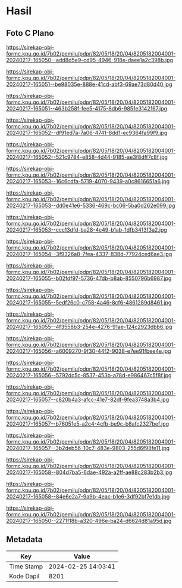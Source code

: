 # Hasil

## Foto C Plano

https://sirekap-obj-formc.kpu.go.id/7b02/pemilu/pdpr/82/05/18/20/04/8205182004001-20240217-165050--add8d5e9-cd95-4946-918e-daee1a2c398b.jpg

https://sirekap-obj-formc.kpu.go.id/7b02/pemilu/pdpr/82/05/18/20/04/8205182004001-20240217-165051--be98035e-888e-41cd-abf3-69ae73d80d40.jpg

https://sirekap-obj-formc.kpu.go.id/7b02/pemilu/pdpr/82/05/18/20/04/8205182004001-20240217-165051--463b258f-fee5-4175-8db6-9851e3142167.jpg

https://sirekap-obj-formc.kpu.go.id/7b02/pemilu/pdpr/82/05/18/20/04/8205182004001-20240217-165052--df91ed7a-7a06-4741-8dd1-ec9364fa99f9.jpg

https://sirekap-obj-formc.kpu.go.id/7b02/pemilu/pdpr/82/05/18/20/04/8205182004001-20240217-165052--521c9784-e858-4d44-9185-ae3f8dff7c8f.jpg

https://sirekap-obj-formc.kpu.go.id/7b02/pemilu/pdpr/82/05/18/20/04/8205182004001-20240217-165053--16c6cdfa-5719-4070-9439-a0c8616651a6.jpg

https://sirekap-obj-formc.kpu.go.id/7b02/pemilu/pdpr/82/05/18/20/04/8205182004001-20240217-165053--dd0e41e6-5336-469c-bc06-5ba0d262e099.jpg

https://sirekap-obj-formc.kpu.go.id/7b02/pemilu/pdpr/82/05/18/20/04/8205182004001-20240217-165053--ccc13dfd-ba28-4c49-b1ab-1dfb3413f3a2.jpg

https://sirekap-obj-formc.kpu.go.id/7b02/pemilu/pdpr/82/05/18/20/04/8205182004001-20240217-165054--3f9326a8-7fea-4337-838d-77924ced6ae3.jpg

https://sirekap-obj-formc.kpu.go.id/7b02/pemilu/pdpr/82/05/18/20/04/8205182004001-20240217-165055--b02fdf97-5736-47db-b8ab-8550796b6987.jpg

https://sirekap-obj-formc.kpu.go.id/7b02/pemilu/pdpr/82/05/18/20/04/8205182004001-20240217-165055--5edf26c0-c758-4a46-8cf6-4861289d8461.jpg

https://sirekap-obj-formc.kpu.go.id/7b02/pemilu/pdpr/82/05/18/20/04/8205182004001-20240217-165055--4f3558b3-254e-4276-91ae-124c2923dbb6.jpg

https://sirekap-obj-formc.kpu.go.id/7b02/pemilu/pdpr/82/05/18/20/04/8205182004001-20240217-165056--a6009270-9f30-44f2-9038-e7ee91fbee4e.jpg

https://sirekap-obj-formc.kpu.go.id/7b02/pemilu/pdpr/82/05/18/20/04/8205182004001-20240217-165056--5792dc5c-8537-453b-a78d-e986467c5f8f.jpg

https://sirekap-obj-formc.kpu.go.id/7b02/pemilu/pdpr/82/05/18/20/04/8205182004001-20240217-165057--c820b4a3-afcc-41e7-82df-9fea3748a3b4.jpg

https://sirekap-obj-formc.kpu.go.id/7b02/pemilu/pdpr/82/05/18/20/04/8205182004001-20240217-165057--b76051e5-a2c4-4cfb-be9c-b8afc2327bef.jpg

https://sirekap-obj-formc.kpu.go.id/7b02/pemilu/pdpr/82/05/18/20/04/8205182004001-20240217-165057--3b2deb56-10c7-483e-9803-255d6f98fe11.jpg

https://sirekap-obj-formc.kpu.go.id/7b02/pemilu/pdpr/82/05/18/20/04/8205182004001-20240217-165058--804d7ba5-6dae-492a-a2ff-ae88c283b2b3.jpg

https://sirekap-obj-formc.kpu.go.id/7b02/pemilu/pdpr/82/05/18/20/04/8205182004001-20240217-165058--84e6e2a7-9a9b-4eac-b1e6-3df92bf7e1db.jpg

https://sirekap-obj-formc.kpu.go.id/7b02/pemilu/pdpr/82/05/18/20/04/8205182004001-20240217-165050--2271f18b-a320-496e-ba24-d6624d81a95d.jpg


## Metadata

| Key        | Value               |
| ---------- | ------------------- |
| Time Stamp | 2024-02-25 14:03:41 |
| Kode Dapil | 8201                |



